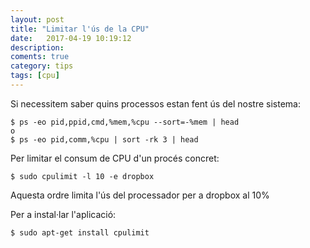 ```yaml
---
layout: post
title: "Limitar l'ús de la CPU"
date:   2017-04-19 10:19:12
description:
coments: true
category: tips
tags: [cpu]
---
```

Si necessitem saber quins processos estan fent ús del nostre sistema:

    $ ps -eo pid,ppid,cmd,%mem,%cpu --sort=-%mem | head
    o
    $ ps -eo pid,comm,%cpu | sort -rk 3 | head

Per limitar el consum de CPU d'un procés concret:

    $ sudo cpulimit -l 10 -e dropbox

Aquesta ordre limita l'ús del processador per a dropbox al 10%

Per a instal·lar l'aplicació:

    $ sudo apt-get install cpulimit
